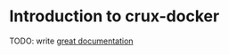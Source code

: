 # Introduction to crux-docker

TODO: write [great documentation](http://jacobian.org/writing/what-to-write/)
